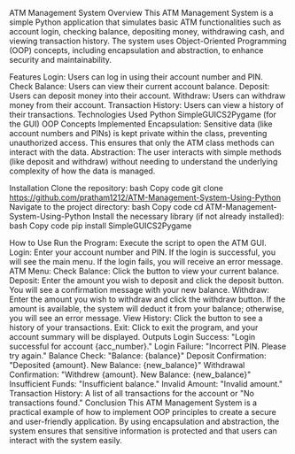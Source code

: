 ATM Management System
Overview
This ATM Management System is a simple Python application that simulates basic ATM functionalities such as account login, checking balance, depositing money, withdrawing cash, and viewing transaction history. The system uses Object-Oriented Programming (OOP) concepts, including encapsulation and abstraction, to enhance security and maintainability.

Features
Login: Users can log in using their account number and PIN.
Check Balance: Users can view their current account balance.
Deposit: Users can deposit money into their account.
Withdraw: Users can withdraw money from their account.
Transaction History: Users can view a history of their transactions.
Technologies Used
Python
SimpleGUICS2Pygame (for the GUI)
OOP Concepts Implemented
Encapsulation: Sensitive data (like account numbers and PINs) is kept private within the class, preventing unauthorized access. This ensures that only the ATM class methods can interact with the data.
Abstraction: The user interacts with simple methods (like deposit and withdraw) without needing to understand the underlying complexity of how the data is managed.


Installation
Clone the repository:
bash
Copy code
git clone https://github.com/pratham1212/ATM-Management-System-Using-Python
Navigate to the project directory:
bash
Copy code
cd ATM-Management-System-Using-Python
Install the necessary library (if not already installed):
bash
Copy code
pip install SimpleGUICS2Pygame


How to Use
Run the Program: Execute the script to open the ATM GUI.
Login: Enter your account number and PIN.
If the login is successful, you will see the main menu.
If the login fails, you will receive an error message.
ATM Menu:
Check Balance: Click the button to view your current balance.
Deposit: Enter the amount you wish to deposit and click the deposit button. You will see a confirmation message with your new balance.
Withdraw: Enter the amount you wish to withdraw and click the withdraw button. If the amount is available, the system will deduct it from your balance; otherwise, you will see an error message.
View History: Click the button to see a history of your transactions.
Exit: Click to exit the program, and your account summary will be displayed.
Outputs
Login Success: "Login successful for account {acc_number}."
Login Failure: "Incorrect PIN. Please try again."
Balance Check: "Balance: {balance}"
Deposit Confirmation: "Deposited {amount}. New Balance: {new_balance}"
Withdrawal Confirmation: "Withdrew {amount}. New Balance: {new_balance}"
Insufficient Funds: "Insufficient balance."
Invalid Amount: "Invalid amount."
Transaction History: A list of all transactions for the account or "No transactions found."
Conclusion
This ATM Management System is a practical example of how to implement OOP principles to create a secure and user-friendly application. By using encapsulation and abstraction, the system ensures that sensitive information is protected and that users can interact with the system easily.
